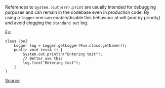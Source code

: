 References to `System.(out|err).print` are usually intended for debugging purposes and can remain in the codebase even in production code. By using a `logger` one can enable/disable this behaviour at will (and by priority) and avoid clogging the `Standard out` log.

Ex:

```
class Foo{
    Logger log = Logger.getLogger(Foo.class.getName());
    public void testA () {
        System.out.println("Entering test");
        // Better use this
        log.fine("Entering test");
    }
}
```

[Source](https://pmd.github.io/pmd-5.3.3/pmd-java/rules/java/logging-java.html#SystemPrintln)
